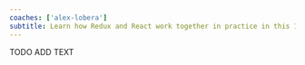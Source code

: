 ```yaml
---
coaches: ['alex-lobera']
subtitle: Learn how Redux and React work together in practice in this 1-day workshop in Berlin, from Redux principles and FP through to Redux Middlewares
---
```


TODO ADD TEXT
